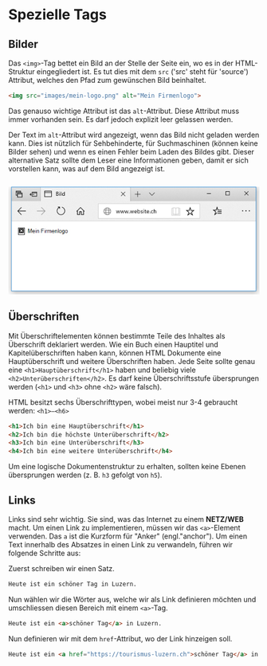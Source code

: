 # Spezielle Tags
## Bilder
Das `<img>`-Tag bettet ein Bild an der Stelle der Seite ein, wo es in der HTML-Struktur eingegliedert ist. Es tut dies mit dem `src` ('src' steht für 'source') Attribut, welches den Pfad zum gewünschen Bild beinhaltet.

```html
<img src="images/mein-logo.png" alt="Mein Firmenlogo">
```

Das genauso wichtige Attribut ist das `alt`-Attribut. Diese Attribut muss immer vorhanden sein. Es darf jedoch explizit leer gelassen werden.

Der Text im `alt`-Attribut wird angezeigt, wenn das Bild nicht geladen werden kann. Dies ist nützlich für Sehbehinderte, für Suchmaschinen (können keine Bilder sehen) und wenn es einen Fehler beim Laden des Bildes gibt. Dieser alternative Satz sollte dem Leser eine Informationen geben, damit er sich vorstellen kann, was auf dem Bild angezeigt ist.

```
```

![Alt Tag eines <img>](src/img-alt.jpg)

## Überschriften
Mit Überschriftelementen können bestimmte Teile des Inhaltes als Überschrift deklariert werden. Wie ein Buch einen Hauptitel und Kapitelüberschriften haben kann, können HTML Dokumente eine Hauptüberschrift und weitere Überschriften haben. Jede Seite sollte genau eine `<h1>Hauptüberschrift</h1>` haben und beliebig viele `<h2>Unterüberschriften</h2>`. Es darf keine Überschriftsstufe übersprungen werden (`<h1>` und `<h3>` ohne `<h2>` wäre falsch).

HTML besitzt sechs Überschrifttypen, wobei meist nur 3-4 gebraucht werden: `<h1>–<h6>`

```html
<h1>Ich bin eine Hauptüberschrift</h1>
<h2>Ich bin die höchste Unterüberschrift</h2>
<h3>Ich bin eine Unterüberschrift</h3>
<h4>Ich bin eine weitere Unterüberschrift</h4>
```

Um eine logische Dokumentenstruktur zu erhalten, sollten keine Ebenen übersprungen werden (z. B. `h3` gefolgt von `h5`).

## Links
Links sind sehr wichtig. Sie sind, was das Internet zu einem **NETZ/WEB** macht. Um einen Link zu implementieren, müssen wir das `<a>`-Element verwenden. Das `a` ist die Kurzform für "Anker" (engl."anchor"). Um einen Text innerhalb des Absatzes in einen Link zu verwandeln, führen wir folgende Schritte aus:

Zuerst schreiben wir einen Satz.
```html
Heute ist ein schöner Tag in Luzern.
```
Nun wählen wir die Wörter aus, welche wir als Link definieren möchten und umschliessen diesen Bereich mit einem `<a>`-Tag.

```html
Heute ist ein <a>schöner Tag</a> in Luzern.
```
Nun definieren wir mit dem `href`-Attribut, wo der Link hinzeigen soll.

```html
Heute ist ein <a href="https://tourismus-luzern.ch">schöner Tag</a> in Luzern.
```